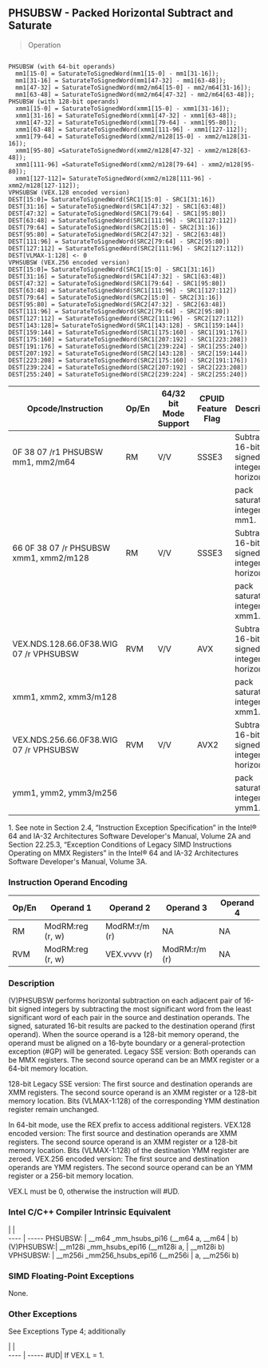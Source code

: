 ## PHSUBSW  -  Packed Horizontal Subtract and Saturate

> Operation
``` slim

PHSUBSW (with 64-bit operands)
  mm1[15-0] = SaturateToSignedWord(mm1[15-0] - mm1[31-16]);
  mm1[31-16] = SaturateToSignedWord(mm1[47-32] - mm1[63-48]);
  mm1[47-32] = SaturateToSignedWord(mm2/m64[15-0] - mm2/m64[31-16]);
  mm1[63-48] = SaturateToSignedWord(mm2/m64[47-32] - mm2/m64[63-48]);
PHSUBSW (with 128-bit operands)
  xmm1[15-0] = SaturateToSignedWord(xmm1[15-0] - xmm1[31-16]);
  xmm1[31-16] = SaturateToSignedWord(xmm1[47-32] - xmm1[63-48]);
  xmm1[47-32] = SaturateToSignedWord(xmm1[79-64] - xmm1[95-80]);
  xmm1[63-48] = SaturateToSignedWord(xmm1[111-96] - xmm1[127-112]);
  xmm1[79-64] = SaturateToSignedWord(xmm2/m128[15-0] - xmm2/m128[31-16]);
  xmm1[95-80] =SaturateToSignedWord(xmm2/m128[47-32] - xmm2/m128[63-48]);
  xmm1[111-96] =SaturateToSignedWord(xmm2/m128[79-64] - xmm2/m128[95-80]);
  xmm1[127-112]= SaturateToSignedWord(xmm2/m128[111-96] - xmm2/m128[127-112]);
VPHSUBSW (VEX.128 encoded version)
DEST[15:0]= SaturateToSignedWord(SRC1[15:0] - SRC1[31:16])
DEST[31:16] = SaturateToSignedWord(SRC1[47:32] - SRC1[63:48])
DEST[47:32] = SaturateToSignedWord(SRC1[79:64] - SRC1[95:80])
DEST[63:48] = SaturateToSignedWord(SRC1[111:96] - SRC1[127:112])
DEST[79:64] = SaturateToSignedWord(SRC2[15:0] - SRC2[31:16])
DEST[95:80] = SaturateToSignedWord(SRC2[47:32] - SRC2[63:48])
DEST[111:96] = SaturateToSignedWord(SRC2[79:64] - SRC2[95:80])
DEST[127:112] = SaturateToSignedWord(SRC2[111:96] - SRC2[127:112])
DEST[VLMAX-1:128] <- 0
VPHSUBSW (VEX.256 encoded version)
DEST[15:0]= SaturateToSignedWord(SRC1[15:0] - SRC1[31:16])
DEST[31:16] = SaturateToSignedWord(SRC1[47:32] - SRC1[63:48])
DEST[47:32] = SaturateToSignedWord(SRC1[79:64] - SRC1[95:80])
DEST[63:48] = SaturateToSignedWord(SRC1[111:96] - SRC1[127:112])
DEST[79:64] = SaturateToSignedWord(SRC2[15:0] - SRC2[31:16])
DEST[95:80] = SaturateToSignedWord(SRC2[47:32] - SRC2[63:48])
DEST[111:96] = SaturateToSignedWord(SRC2[79:64] - SRC2[95:80])
DEST[127:112] = SaturateToSignedWord(SRC2[111:96] - SRC2[127:112])
DEST[143:128]= SaturateToSignedWord(SRC1[143:128] - SRC1[159:144])
DEST[159:144] = SaturateToSignedWord(SRC1[175:160] - SRC1[191:176])
DEST[175:160] = SaturateToSignedWord(SRC1[207:192] - SRC1[223:208])
DEST[191:176] = SaturateToSignedWord(SRC1[239:224] - SRC1[255:240])
DEST[207:192] = SaturateToSignedWord(SRC2[143:128] - SRC2[159:144])
DEST[223:208] = SaturateToSignedWord(SRC2[175:160] - SRC2[191:176])
DEST[239:224] = SaturateToSignedWord(SRC2[207:192] - SRC2[223:208])
DEST[255:240] = SaturateToSignedWord(SRC2[239:224] - SRC2[255:240])

```

 Opcode/Instruction                    | Op/En| 64/32 bit Mode Support| CPUID Feature Flag| Description                                 
 ---  | --- | --- | --- | ---
 0F 38 07 /r1 PHSUBSW mm1, mm2/m64     | RM   | V/V                   | SSSE3             | Subtract 16-bit signed integer horizontally,
                                       |      |                       |                   | pack saturated integers to mm1.             
 66 0F 38 07 /r PHSUBSW xmm1, xmm2/m128| RM   | V/V                   | SSSE3             | Subtract 16-bit signed integer horizontally,
                                       |      |                       |                   | pack saturated integers to xmm1.            
 VEX.NDS.128.66.0F38.WIG 07 /r VPHSUBSW| RVM  | V/V                   | AVX               | Subtract 16-bit signed integer horizontally,
 xmm1, xmm2, xmm3/m128                 |      |                       |                   | pack saturated integers to xmm1.            
 VEX.NDS.256.66.0F38.WIG 07 /r VPHSUBSW| RVM  | V/V                   | AVX2              | Subtract 16-bit signed integer horizontally,
 ymm1, ymm2, ymm3/m256                 |      |                       |                   | pack saturated integers to ymm1.            
<aside class="notification">
1. See note in Section 2.4, “Instruction Exception Specification” in
the Intel® 64 and IA-32 Architectures Software Developer's Manual, Volume 2A
and Section 22.25.3, “Exception Conditions of Legacy SIMD Instructions Operating
on MMX Registers” in the Intel® 64 and IA-32 Architectures Software Developer's
Manual, Volume 3A.
</aside>


### Instruction Operand Encoding
 Op/En| Operand 1       | Operand 2    | Operand 3    | Operand 4
 ---  | --- | --- | --- | ---
 RM   | ModRM:reg (r, w)| ModRM:r/m (r)| NA           | NA       
 RVM  | ModRM:reg (r, w)| VEX.vvvv (r) | ModRM:r/m (r)| NA       

### Description
(V)PHSUBSW performs horizontal subtraction on each adjacent pair of 16-bit signed
integers by subtracting the most significant word from the least significant
word of each pair in the source and destination operands. The signed, saturated
16-bit results are packed to the destination operand (first operand). When the
source operand is a 128-bit memory operand, the operand must be aligned on a
16-byte boundary or a general-protection exception (#GP) will be generated.
Legacy SSE version: Both operands can be MMX registers. The second source operand
can be an MMX register or a 64-bit memory location.

128-bit Legacy SSE version: The first source and destination operands are XMM
registers. The second source operand is an XMM register or a 128-bit memory
location. Bits (VLMAX-1:128) of the corresponding YMM destination register remain
unchanged.

In 64-bit mode, use the REX prefix to access additional registers. VEX.128 encoded
version: The first source and destination operands are XMM registers. The second
source operand is an XMM register or a 128-bit memory location. Bits (VLMAX-1:128)
of the destination YMM register are zeroed. VEX.256 encoded version: The first
source and destination operands are YMM registers. The second source operand
can be an YMM register or a 256-bit memory location.

<aside class="notification">
VEX.L must be 0, otherwise the instruction will #UD.
</aside>



### Intel C/C++ Compiler Intrinsic Equivalent
   | |  
---- | -----
 PHSUBSW:   | __m64 _mm_hsubs_pi16 (__m64 a, __m64
            | b)                                  
 (V)PHSUBSW:| __m128i _mm_hsubs_epi16 (__m128i a, 
            | __m128i b)                          
 VPHSUBSW:  | __m256i _mm256_hsubs_epi16 (__m256i 
            | a, __m256i b)                       

### SIMD Floating-Point Exceptions
None.


### Other Exceptions
See Exceptions Type 4; additionally

   | |  
---- | -----
 #UD| If VEX.L = 1.
